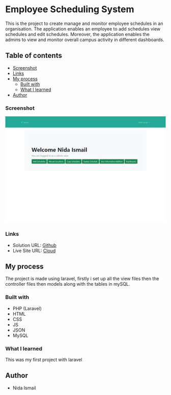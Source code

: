 # Employee Scheduling System

This is the project to create manage and monitor employee schedules in an organisation. The application enables an employee to add schedules view schedules and edit schedules. Moreover, the application enables the admins to view and monitor overall campus activity in different dashboards. 

## Table of contents

- [Screenshot](#screenshot)
- [Links](#links)
- [My process](#my-process)
  - [Built with](#built-with)
  - [What I learned](#what-i-learned)
- [Author](#author)


### Screenshot

![](./home.png)

### Links

- Solution URL: [Github](https://github.com/nidaismail/Scheduler)
- Live Site URL: [Cloud](https://scheduler.imdcollege.edu.pk/)

## My process

The project is made using laravel, firstly i set up all the view files then the controller files then models along with the tables in mySQL.

### Built with

- PHP (Laravel)
- HTML
- CSS
- JS
- JSON
- MySQL
  
### What I learned
This was my first project with laravel

## Author

- Nida Ismail

